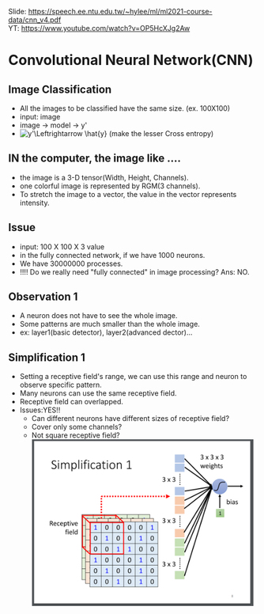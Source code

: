 Slide: https://speech.ee.ntu.edu.tw/~hylee/ml/ml2021-course-data/cnn_v4.pdf  
YT: https://www.youtube.com/watch?v=OP5HcXJg2Aw  

# Convolutional Neural Network(CNN)  

## Image Classification  

   * All the images to be classified have the same size. (ex. 100X100)  
   * input: image  
   * image -> model -> y'
   * <img src="https://latex.codecogs.com/svg.image?&space;y'\Leftrightarrow&space;&space;\hat{y}" title=" y'\Leftrightarrow \hat{y}" /> (make the lesser Cross entropy)  
   
## IN the computer, the image like ....

  * the image  is a 3-D tensor(Width, Height, Channels).  
  * one colorful image is represented by RGM(3 channels).  
  * To stretch the image to a vector, the value in the vector represents intensity.  

## Issue  
  * input: 100 X 100 X 3 value  
  * in the fully connected network, if we have 1000 neurons.  
  * We have 30000000 processes.  
  * !!!! Do we really need "fully connected" in image processing? Ans: NO.  

## Observation 1
  * A neuron does not have to see the whole image.  
  * Some patterns are much smaller than the whole image.  
  * ex: layer1(basic detector), layer2(advanced dector)...  
 
## Simplification 1
  * Setting a receptive field's range, we can use this range and neuron to observe specific pattern.  
  * Many neurons can use the same receptive field.  
  * Receptive field can overlapped.  
  * Issues:YES!!  
    * Can different neurons have different sizes of receptive field?  
    * Cover only some channels?  
    * Not square receptive field?  
  ![Image of Yaktocat](https://github.com/ting-chih/NTU-ML2021spring/blob/main/image/simplification1.png)  
